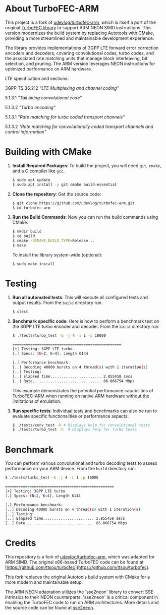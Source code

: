 About TurboFEC-ARM
==================

This project is a fork of [udevlog/turbofec-arm](https://github.com/udevlog/turbofec-arm), which is itself a port of the original [TurboFEC library](https://github.com/ttsou/turbofec) to support ARM NEON SIMD instructions. This version modernizes the build system by replacing Autotools with CMake, providing a more streamlined and maintainable development experience.

The library provides implementations of 3GPP LTE forward error correction encoders and decoders, covering convolutional codes, turbo codes, and the associated rate matching units that manage block interleaving, bit selection, and pruning. The ARM version leverages NEON instructions for optimized performance on ARM hardware.

LTE specification and sections:

3GPP TS 36.212 *"LTE Multiplexing and channel coding"*

5.1.3.1 *"Tail biting convolutional code"*

5.1.3.2 *"Turbo encoding"*

5.1.3.1 *"Rate matching for turbo coded transport channels"*

5.1.3.2 *"Rate matching for convolutionally coded transport channels and control information"*

Building with CMake
===================
1. **Install Required Packages**:
   To build the project, you will need `git`, `cmake`, and a C compiler like `gcc`.
   ```sh
   $ sudo apt update
   $ sudo apt install -y git cmake build-essential
   ```

2. **Clone the repository**:
   Get the source code:
   ```sh
   $ git clone https://github.com/udevlog/turbofec-arm.git
   $ cd turbofec-arm
   ```

3. **Run the Build Commands**:
   Now you can run the build commands using CMake:
   ```sh
   $ mkdir build
   $ cd build
   $ cmake -DCMAKE_BUILD_TYPE=Release ..
   $ make
   ```
   To install the library system-wide (optional):
   ```
   $ sudo make install
   ```

Testing
=======
1. **Run all automated tests**:
   This will execute all configured tests and output results. From the `build` directory run:
   ```sh
   $ ctest
   ```

2. **Benchmark specific code**:
   Here is how to perform a benchmark test on the 3GPP LTE turbo encoder and decoder. From the `build` directory run:
    ```sh
    $ ./tests/turbo_test -b -j 4 -i 1 -p 10000

    =================================================
    [+] Testing: 3GPP LTE turbo
    [.] Specs: (N=2, K=4), Length 6144

    [.] Performance benchmark:
    [..] Decoding 40000 bursts on 4 thread(s) with 1 iteration(s)
    [..] Testing:
    [..] Elapsed time....................... 2.855458 secs
    [..] Rate............................... 86.066754 Mbps
    ```

   This example demonstrates the potential performance capabilities of TurboFEC-ARM when running on native ARM hardware without the limitations of emulation.

3. **Run specific tests**:
   Individual tests and benchmarks can also be run to evaluate specific functionalities or performance aspects:
   ```sh
   $ ./tests/conv_test -h # Displays help for convolutional tests
   $ ./tests/turbo_test -h  # Displays help for turbo tests
   ```

Benchmark
=========
You can perform various convolutional and turbo decoding tests to assess performance on your ARM device. From the `build` directory run:

```sh
$ ./tests/turbo_test -b -j 4 -i 1 -p 10000

=================================================
[+] Testing: 3GPP LTE turbo
[.] Specs: (N=2, K=4), Length 6144

[.] Performance benchmark:
[..] Decoding 40000 bursts on 4 thread(s) with 1 iteration(s)
[..] Testing:
[..] Elapsed time....................... 2.855458 secs
[..] Rate............................... 86.066754 Mbps

```

Credits
=======
This repository is a fork of [udevlog/turbofec-arm](https://github.com/udevlog/turbofec-arm), which was adapted for ARM SIMD. The original x86-based TurboFEC code can be found at [https://github.com/ttsou/turbofec](https://github.com/ttsou/turbofec).

This fork replaces the original Autotools build system with CMake for a more modern and maintainable setup.

The ARM NEON adaptation utilizes the 'sse2neon' library to convert SSE intrinsics to their NEON counterparts. 'sse2neon' is a critical component in enabling the TurboFEC code to run on ARM architectures. More details and the source code can be found at [sse2neon](https://github.com/DLTcollab/sse2neon).

